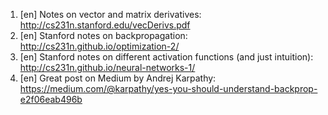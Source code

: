 1. [en] Notes on vector and matrix derivatives: http://cs231n.stanford.edu/vecDerivs.pdf
2. [en] Stanford notes on backpropagation: http://cs231n.github.io/optimization-2/
3. [en] Stanford notes on different activation functions (and just intuition): http://cs231n.github.io/neural-networks-1/
4. [en] Great post on Medium by Andrej Karpathy: https://medium.com/@karpathy/yes-you-should-understand-backprop-e2f06eab496b
